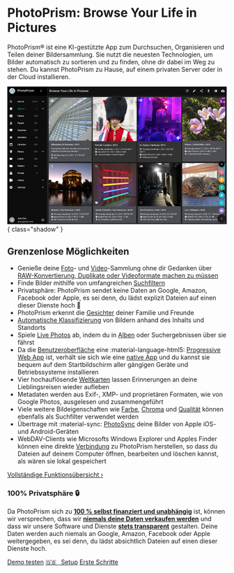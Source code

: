 # PhotoPrism: Browse Your Life in Pictures

PhotoPrism® ist eine KI-gestützte App zum Durchsuchen, Organisieren und Teilen deiner Bildersammlung.
Sie nutzt die neuesten Technologien, um Bilder automatisch zu sortieren und zu finden, ohne dir dabei im Weg zu stehen.
Du kannst PhotoPrism zu Hause, auf einem privaten Server oder in der Cloud installieren.

![Screenshot](img/preview.jpg){ class="shadow" }

## Grenzenlose Möglichkeiten ##

* Genieße deine [Foto](user-guide/organize/browse.md)- und [Video](https://demo-de.photoprism.app/library/videos)-Sammlung ohne dir Gedanken über [RAW-Konvertierung, Duplikate oder Videoformate machen zu müssen](user-guide/settings/library.md)
* Finde Bilder mithilfe von umfangreichen [Suchfiltern](https://demo-de.photoprism.app/library/browse?view=cards&q=flower%20color%3Ared)
* Privatsphäre: PhotoPrism sendet keine Daten an Google, Amazon, Facebook oder Apple, es sei denn, du lädst explizit Dateien auf einen dieser Dienste hoch :closed_lock_with_key:
* PhotoPrism erkennt die [Gesichter](https://demo-de.photoprism.app/library/people) deiner Familie und Freunde
* [Automatische Klassifizierung](https://demo-de.photoprism.app/library/labels) von Bildern anhand des Inhalts und Standorts
* Spiele [Live Photos](https://demo-de.photoprism.app/library/browse?view=cards&q=type%3Alive) ab, indem du in [Alben](https://demo-de.photoprism.app/library/albums) oder Suchergebnissen über sie fährst
* Da die [Benutzeroberfläche](https://demo-de.photoprism.app/) eine :material-language-html5: [Progressive Web App](https://developer.mozilla.org/en-US/docs/Web/Progressive_web_apps) ist,
  verhält sie sich wie eine [native App](https://en.wikipedia.org/wiki/Progressive_web_application) und du kannst sie bequem auf dem Startbildschirm aller gängigen Geräte und Betriebssysteme installieren
* Vier hochauflösende [Weltkarten](https://demo-de.photoprism.app/library/places) lassen Erinnerungen an deine Lieblingsreisen wieder aufleben
* Metadaten werden aus Exif-, XMP- und proprietären Formaten, wie von Google Photos, ausgelesen und zusammengeführt
* Viele weitere Bildeigenschaften wie [Farbe](https://demo-de.photoprism.app/library/browse?view=cards&q=color:red), [Chroma](https://demo-de.photoprism.app/library/browse?view=cards&q=mono%3Atrue) und [Qualität](https://demo-de.photoprism.app/library/review) können ebenfalls als Suchfilter verwendet werden
* Übertrage mit :material-sync: [PhotoSync](https://link.photoprism.app/photosync) deine Bilder von Apple iOS- und Android-Geräten
* WebDAV-Clients wie Microsofts Windows Explorer und Apples Finder können eine direkte [Verbindung](https://docs.photoprism.app/user-guide/sync/webdav/) zu PhotoPrism herstellen, so dass du Dateien auf deinem Computer öffnen, bearbeiten und löschen kannst, als wären sie lokal gespeichert

[Vollständige Funktionsübersicht ›](https://www.photoprism.app/teams#compare)


### 100% Privatsphäre :lock:
Da PhotoPrism sich zu [**100 % selbst finanziert und unabhängig**](https://www.photoprism.app/membership) ist, können wir versprechen, dass wir [**niemals deine Daten verkaufen werden**](https://www.photoprism.app/privacy) und dass wir unsere Software und Dienste [**stets transparent**](https://www.photoprism.app/terms) gestalten. 
Deine Daten werden auch niemals an Google, Amazon, Facebook oder Apple weitergegeben, es sei denn, du lädst absichtlich Dateien auf einen dieser Dienste hoch.

<p class="center-align action-buttons">
  <a class="action-button action-secondary" href="https://demo-de.photoprism.app/" target="_blank">Demo testen</a>
  <a class="action-button action-secondary" href="https://docs.photoprism.app/getting-started/" target="_blank">🇬🇧  Setup</a>
  <a class="action-button action-primary" href="user-guide/">Erste Schritte</a>
</p>